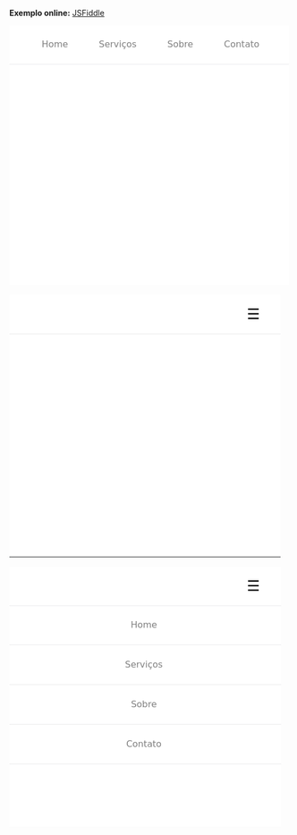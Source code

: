 **Exemplo online:** [JSFiddle](https://jsfiddle.net/leandrobeandrade/9mw2xpqd/)

![alt text](https://github.com/leandrobeandrade/menus/blob/master/menu2/menu-normal.png "Menu normal")

![alt text](https://github.com/leandrobeandrade/menus/blob/master/menu2/menu-closed.png "Menu fechado")

![alt text](https://github.com/leandrobeandrade/menus/blob/master/menu2/menu-opened.png "Menu aberto")
